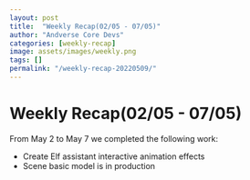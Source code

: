 ```yaml
---
layout: post
title:  "Weekly Recap(02/05 - 07/05)"
author: "Andverse Core Devs"
categories: [weekly-recap]
image: assets/images/weekly.png
tags: []
permalink: "/weekly-recap-20220509/"
---
```


# Weekly Recap(02/05 - 07/05)

From May 2 to May 7 we completed the following work:

- Create Elf assistant interactive animation effects
- Scene basic model is in production